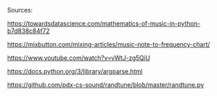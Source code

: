 <p>
Sources:

https://towardsdatascience.com/mathematics-of-music-in-python-b7d838c84f72

https://mixbutton.com/mixing-articles/music-note-to-frequency-chart/

https://www.youtube.com/watch?v=vWtJ-zg5QiU

https://docs.python.org/3/library/argparse.html

https://github.com/pdx-cs-sound/randtune/blob/master/randtune.py
</p>